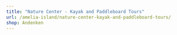 ```yaml
---
title: "Nature Center - Kayak and Paddleboard Tours"
url: /amelia-island/nature-center-kayak-and-paddleboard-tours/
shop: Andenken
---
```

